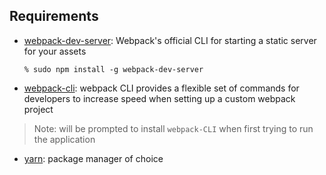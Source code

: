 ## Requirements

* [webpack-dev-server](https://masteringjs.io/tutorials/webpack/dev-server): Webpack's official CLI for starting a static server for your assets

    ```% sudo npm install -g webpack-dev-server```

* [webpack-cli](https://www.npmjs.com/package/webpack-cli): webpack CLI provides a flexible set of commands for developers to increase speed when setting up a custom webpack project

> Note: will be prompted to install `webpack-CLI` when first trying to run the application

* [yarn](https://yarnpkg.com/): package manager of choice